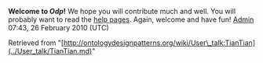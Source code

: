 __Welcome to _Odp_!__ We hope you will contribute much and well. 
You will probably want to read the [help pages](http://ontologydesignpatterns.org/wiki/Help:Contents "Help:Contents"). Again, welcome and have fun! [Admin](../User/ValentinaPresutti.md "User:ValentinaPresutti") 07:43, 26 February 2010 (UTC)





Retrieved from "[http://ontologydesignpatterns.org/wiki/User\_talk:TianTian](../User_talk/TianTian.md)"